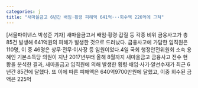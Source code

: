 ```yaml
---
categories: j
title: "새마을금고 6년간 배임·횡령 피해액 641억···회수액 226억에 그쳐"
---
```

[서울파이낸스 박성준 기자] 새마을금고서 배임·횡령·갑질 등 각종 비위 금융사고가 총 85건 발생해 641억원의 피해가 발생한 것으로 드러났다. 금융사고에 가담한 임직원은 110명, 이 중 46명은 상무·전무·이사장 등 임원이었다.4일 국회 행정안전위원회 소속 용혜인 기본소득당 의원이 지난 2017년부터 올해 8월까지 새마을금고 금융사고 전수 현황을 분석한 결과, 새마을금고 임직원에 의해 발생한 횡령·배임·사기·알선수재가 최근 6년간 85건에 달했다. 또 이에 따른 피해액은 640억9700만원에 달했고, 이중 회수된 금액은 225억